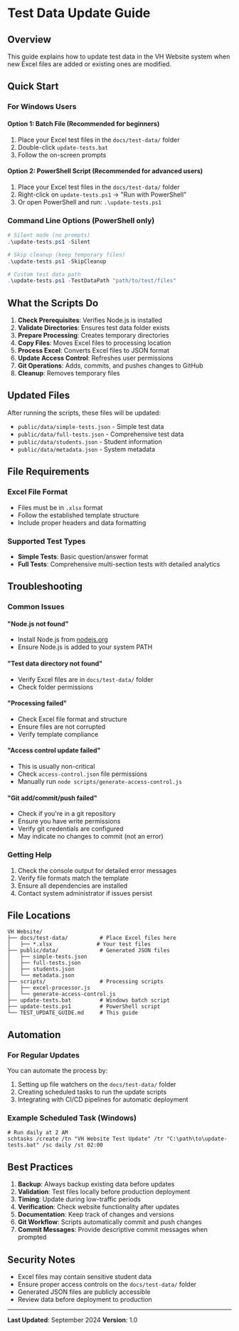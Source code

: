 # Test Data Update Guide

## Overview
This guide explains how to update test data in the VH Website system when new Excel files are added or existing ones are modified.

## Quick Start

### For Windows Users

#### Option 1: Batch File (Recommended for beginners)
1. Place your Excel test files in the `docs/test-data/` folder
2. Double-click `update-tests.bat`
3. Follow the on-screen prompts

#### Option 2: PowerShell Script (Recommended for advanced users)
1. Place your Excel test files in the `docs/test-data/` folder
2. Right-click on `update-tests.ps1` → "Run with PowerShell"
3. Or open PowerShell and run: `.\update-tests.ps1`

### Command Line Options (PowerShell only)
```powershell
# Silent mode (no prompts)
.\update-tests.ps1 -Silent

# Skip cleanup (keep temporary files)
.\update-tests.ps1 -SkipCleanup

# Custom test data path
.\update-tests.ps1 -TestDataPath "path/to/test/files"
```

## What the Scripts Do

1. **Check Prerequisites**: Verifies Node.js is installed
2. **Validate Directories**: Ensures test data folder exists
3. **Prepare Processing**: Creates temporary directories
4. **Copy Files**: Moves Excel files to processing location
5. **Process Excel**: Converts Excel files to JSON format
6. **Update Access Control**: Refreshes user permissions
7. **Git Operations**: Adds, commits, and pushes changes to GitHub
8. **Cleanup**: Removes temporary files

## Updated Files

After running the scripts, these files will be updated:
- `public/data/simple-tests.json` - Simple test data
- `public/data/full-tests.json` - Comprehensive test data
- `public/data/students.json` - Student information
- `public/data/metadata.json` - System metadata

## File Requirements

### Excel File Format
- Files must be in `.xlsx` format
- Follow the established template structure
- Include proper headers and data formatting

### Supported Test Types
- **Simple Tests**: Basic question/answer format
- **Full Tests**: Comprehensive multi-section tests with detailed analytics

## Troubleshooting

### Common Issues

#### "Node.js not found"
- Install Node.js from [nodejs.org](https://nodejs.org/)
- Ensure Node.js is added to your system PATH

#### "Test data directory not found"
- Verify Excel files are in `docs/test-data/` folder
- Check folder permissions

#### "Processing failed"
- Check Excel file format and structure
- Ensure files are not corrupted
- Verify template compliance

#### "Access control update failed"
- This is usually non-critical
- Check `access-control.json` file permissions
- Manually run `node scripts/generate-access-control.js`

#### "Git add/commit/push failed"
- Check if you're in a git repository
- Ensure you have write permissions
- Verify git credentials are configured
- May indicate no changes to commit (not an error)

### Getting Help
1. Check the console output for detailed error messages
2. Verify file formats match the template
3. Ensure all dependencies are installed
4. Contact system administrator if issues persist

## File Locations

```
VH Website/
├── docs/test-data/          # Place Excel files here
│   ├── *.xlsx              # Your test files
├── public/data/             # Generated JSON files
│   ├── simple-tests.json
│   ├── full-tests.json
│   ├── students.json
│   └── metadata.json
├── scripts/                 # Processing scripts
│   ├── excel-processor.js
│   └── generate-access-control.js
├── update-tests.bat         # Windows batch script
├── update-tests.ps1         # PowerShell script
└── TEST_UPDATE_GUIDE.md     # This guide
```

## Automation

### For Regular Updates
You can automate the process by:
1. Setting up file watchers on the `docs/test-data/` folder
2. Creating scheduled tasks to run the update scripts
3. Integrating with CI/CD pipelines for automatic deployment

### Example Scheduled Task (Windows)
```batch
# Run daily at 2 AM
schtasks /create /tn "VH Website Test Update" /tr "C:\path\to\update-tests.bat" /sc daily /st 02:00
```

## Best Practices

1. **Backup**: Always backup existing data before updates
2. **Validation**: Test files locally before production deployment
3. **Timing**: Update during low-traffic periods
4. **Verification**: Check website functionality after updates
5. **Documentation**: Keep track of changes and versions
6. **Git Workflow**: Scripts automatically commit and push changes
7. **Commit Messages**: Provide descriptive commit messages when prompted

## Security Notes

- Excel files may contain sensitive student data
- Ensure proper access controls on the `docs/test-data/` folder
- Generated JSON files are publicly accessible
- Review data before deployment to production

---

**Last Updated**: September 2024
**Version**: 1.0